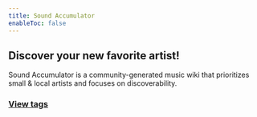 ```yaml
---
title: Sound Accumulator
enableToc: false
---
```


## Discover your new favorite artist!

Sound Accumulator is a community-generated music wiki that prioritizes small & local artists and focuses on discoverability.

### [View tags](https://soundaccumulator.com/tags)